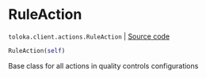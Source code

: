 # RuleAction
`toloka.client.actions.RuleAction` | [Source code](https://github.com/Toloka/toloka-kit/blob/v1.2.3/src/client/actions.py#L31)

```python
RuleAction(self)
```

Base class for all actions in quality controls configurations

